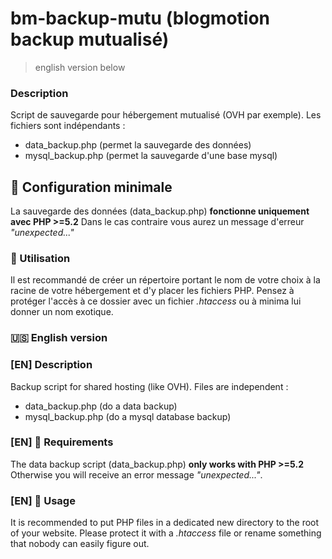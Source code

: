 bm-backup-mutu (blogmotion backup mutualisé)
===

> english version below

### Description
Script de sauvegarde pour hébergement mutualisé (OVH par exemple). Les fichiers sont indépendants :

- data_backup.php (permet la sauvegarde des données)
- mysql_backup.php (permet la sauvegarde d'une base mysql)

## 🚦 Configuration minimale
La sauvegarde des données (data_backup.php) **fonctionne uniquement avec PHP >=5.2**
Dans le cas contraire vous aurez un message d'erreur *"unexpected..."*

### 🚀 Utilisation
Il est recommandé de créer un répertoire portant le nom de votre choix à la racine de votre hébergement et d'y placer les fichiers PHP. Pensez à protéger l'accès à ce dossier avec un fichier *.htaccess* ou à minima lui donner un nom exotique.

### 🇺🇸 English version

### [EN] Description 
Backup script for shared hosting (like OVH). Files are independent :

- data_backup.php (do a data backup)
- mysql_backup.php (do a mysql database backup)

### [EN] 🚦 Requirements 
The data backup script (data_backup.php) **only works with PHP >=5.2**
Otherwise you will receive an error message *"unexpected..."*.

### [EN] 🚀 Usage 
It is recommended to put PHP files in a dedicated new directory to the root of your website. Please protect it with a *.htaccess* file or rename something that nobody can easily figure out.
